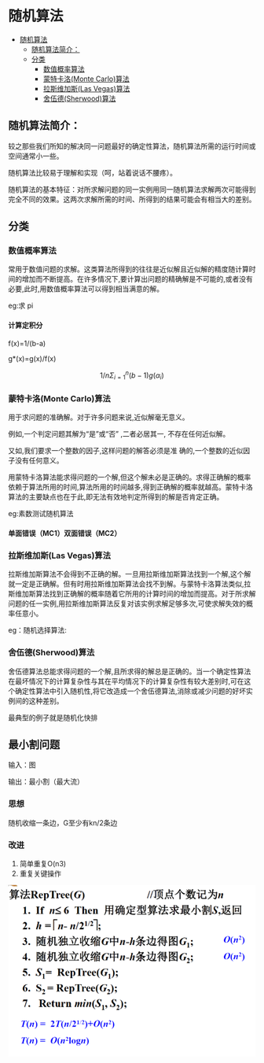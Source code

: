 # 随机算法
- [随机算法](#%e9%9a%8f%e6%9c%ba%e7%ae%97%e6%b3%95)
  - [随机算法简介：](#%e9%9a%8f%e6%9c%ba%e7%ae%97%e6%b3%95%e7%ae%80%e4%bb%8b)
  - [分类](#%e5%88%86%e7%b1%bb)
    - [数值概率算法](#%e6%95%b0%e5%80%bc%e6%a6%82%e7%8e%87%e7%ae%97%e6%b3%95)
    - [蒙特卡洛(Monte Carlo)算法](#%e8%92%99%e7%89%b9%e5%8d%a1%e6%b4%9bmonte-carlo%e7%ae%97%e6%b3%95)
    - [拉斯维加斯(Las Vegas)算法](#%e6%8b%89%e6%96%af%e7%bb%b4%e5%8a%a0%e6%96%aflas-vegas%e7%ae%97%e6%b3%95)
    - [舍伍德(Sherwood)算法](#%e8%88%8d%e4%bc%8d%e5%be%b7sherwood%e7%ae%97%e6%b3%95)

## 随机算法简介：

较之那些我们所知的解决同一问题最好的确定性算法，随机算法所需的运行时间或空间通常小一些。

随机算法比较易于理解和实现（呵，站着说话不腰疼）。

随机算法的基本特征：对所求解问题的同一实例用同一随机算法求解两次可能得到完全不同的效果。这两次求解所需的时间、所得到的结果可能会有相当大的差别。

## 分类

### 数值概率算法

常用于数值问题的求解。这类算法所得到的往往是近似解且近似解的精度随计算时间的增加而不断提高。在许多情况下,要计算出问题的精确解是不可能的,或者没有必要,此时,用数值概率算法可以得到相当满意的解。

eg:求 pi

#### 计算定积分

f(x)=1/(b-a)

g*(x)=g(x)/f(x)

$$ 1/n \Sigma^n_{i=1}(b-1)g(\alpha_i) $$

### 蒙特卡洛(Monte Carlo)算法

用于求问题的准确解。对于许多问题来说,近似解毫无意义。

例如,一个判定问题其解为“是”或“否” ,二者必居其一,
不存在任何近似解。

又如,我们要求一个整数的因子,这样问题的解答必须是准
确的,一个整数的近似因子没有任何意义。

用蒙特卡洛算法能求得问题的一个解,但这个解未必是正确的。求得正确解的概率依赖于算法所用的时间,算法所用的时间越多,得到正确解的概率就越高。蒙特卡洛算法的主要缺点也在于此,即无法有效地判定所得到的解是否肯定正确。

eg:素数测试随机算法

#### 单面错误（MC1）双面错误（MC2）

### 拉斯维加斯(Las Vegas)算法

拉斯维加斯算法不会得到不正确的解。一旦用拉斯维加斯算法找到一个解,这个解就一定是正确解。但有时用拉斯维加斯算法会找不到解。与蒙特卡洛算法类似,拉斯维加斯算法找到正确解的概率随着它所用的计算时间的增加而提高。对于所求解问题的任一实例,用拉斯维加斯算法反复对该实例求解足够多次,可使求解失效的概率任意小。

eg：随机选择算法:

### 舍伍德(Sherwood)算法
舍伍德算法总能求得问题的一个解,且所求得的解总是正确的。当一个确定性算法在最坏情况下的计算复杂性与其在平均情况下的计算复杂性有较大差别时,可在这个确定性算法中引入随机性,将它改造成一个舍伍德算法,消除或减少问题的好坏实例间的这种差别。

最典型的例子就是随机化快排

## 最小割问题

输入：图

输出：最小割（最大流）

### 思想

随机收缩一条边，G至少有kn/2条边

### 改进

1. 简单重复O(n3)
2. 重复关键操作

![](重复关键操作.png)